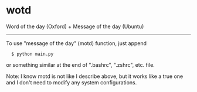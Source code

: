 # wotd
Word of the day (Oxford) + Message of the day (Ubuntu)

---
To use "message of the day" (motd) function, just append
```
  $ python main.py
```
or something similar at the end of ".bashrc", ".zshrc", etc. file.

Note: I know motd is not like I describe above, but it works like a true one and I don't need to modify any system configurations.
